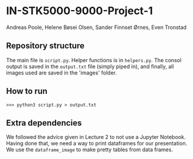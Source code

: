 # IN-STK5000-9000-Project-1

Andreas Poole, Helene Bøsei Olsen, Sander Finnset Ørnes, Even Tronstad

## Repository structure

The main file is `script.py`. Helper functions is in `helpers.py`. The consol output is saved in the `output.txt` file (simply piped in), and finally, all images used are saved in the 'images' folder.

## How to run
```
>>> python3 script.py > output.txt
```

## Extra dependencies

We followed the advice given in Lecture 2 to not use a Jupyter Notebook. Having done that, we need a way to print dataframes for our presentation. We use the `dataframe_image` to make pretty tables from data frames.

